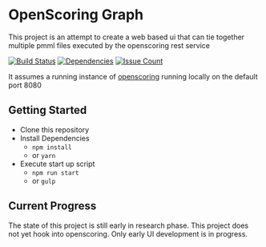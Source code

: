 # OpenScoring Graph
This project is an attempt to create a web based ui that can tie together
multiple pmml files executed by the openscoring rest service

[![Build Status](https://travis-ci.org/alexlapinski/openscoring-graph.svg?branch=master)](https://travis-ci.org/alexlapinski/openscoring-graph)
[![Dependencies](https://david-dm.org/alexlapinski/openscoring-graph.svg)](https://david-dm.org/alexlapinski/openscoring-graph)
[![Issue Count](https://codeclimate.com/github/alexlapinski/openscoring-graph/badges/issue_count.svg)](https://codeclimate.com/github/alexlapinski/openscoring-graph)

It assumes a running instance of [openscoring](https://github.com/openscoring/openscoring) running locally
on the default port 8080

## Getting Started
 * Clone this repository
 * Install Dependencies
    * ```npm install```
    * or ```yarn```
 * Execute start up script
    * ```npm run start```
    * or ```gulp```

## Current Progress
The state of this project is still early in research phase. This project
does not yet hook into openscoring. Only early UI development is in progress.
